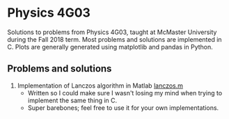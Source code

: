 # Physics 4G03
Solutions to problems from Physics 4G03, taught at McMaster University during the Fall 2018 term. Most problems and solutions are implemented in C. Plots are generally generated using matplotlib and pandas in Python.

## Problems and solutions

1. Implementation of Lanczos algorithm in Matlab [lanczos.m](http://www.google.fr/)
    * Written so I could make sure I wasn't losing my mind when trying to implement the same thing in C.
    * Super barebones; feel free to use it for your own implementations.
